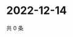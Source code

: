 # 2022-12-14

共 0 条

<!-- BEGIN WEIBO -->
<!-- 最后更新时间 Wed Dec 14 2022 19:00:41 GMT+0800 (China Standard Time) -->

<!-- END WEIBO -->
